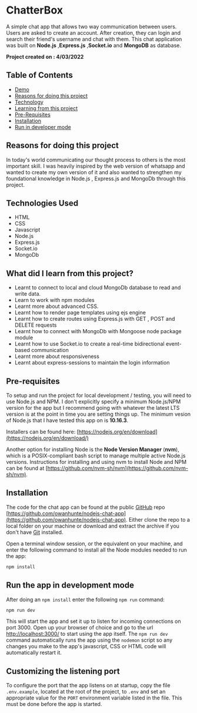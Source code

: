 # ChatterBox
A simple chat app that allows two way communication between users.
Users are asked to create an account. After creation, they can login and search their friend's username and chat with them. This chat application was built on <b>Node.js</b> ,<b>Express.js</b> ,<b>Socket.io</b> and <b>MongoDB</b> as database.

<b>Project created on : 4/03/2022</b>
## Table of Contents
- [Demo](#dem)
- [Reasons for doing this project](#reason)
- [Technology](#Tech)
- [Learning from this project](#learn)
- [Pre-Requisites](#pre)
- [Installation](#ins)
- [Run in developer mode](#run)


## Reasons for doing this project <a id = "reason"></a>
In today's world communicating our thought process to others is the most important skill. I was heavily inspired by the web version of whatsapp and wanted to create my own version of it and also wanted to strengthen my foundational knowledge in Node.js , Express.js and MongoDb through this project.


## Technologies Used <a id = "Tech"></a>
- HTML
- CSS
- Javascript
- Node.js
- Express.js
- Socket.io
- MongoDb

## What did I learn from this project? <a id = "learn"></a>
- Learnt to connect to local and cloud MongoDb database to read and write data.
- Learn to work with npm modules
- Learnt more about advanced CSS.
- Learnt how to render page templates using ejs engine
- Learnt how to create routes using Express.js with GET , POST and DELETE requests
- Learnt how to connect with MongoDb with Mongoose node package module
- Learnt how to use Socket.io to create a real-time bidirectional event-based communication
- Learnt more about responsiveness
- Learnt about express-sessions to maintain the login information


## Pre-requisites <a id = "pre"></a>

To setup and run the project for local development / testing, you will need to use Node.js and NPM. I don't explicitly specify a minimum Node.js/NPM version for the app but I recommend going with whatever the latest LTS version is at the point in time you are setting things up. The minimum vesion of Node.js that I have tested this app on is **10.16.3**.

Installers can be found here: [https://nodejs.org/en/download](https://nodejs.org/en/download/)

Another option for installing Node is the **Node Version Manager** (**nvm**), which is a POSIX-compliant bash script to manage multiple active Node.js versions. Instructions for installing and using nvm to install Node and NPM can be found at [https://github.com/nvm-sh/nvm](https://github.com/nvm-sh/nvm).

## Installation <a id = "ins"></a>

The code for the chat app can be found at the public [GitHub](https://github.com/) repo [https://github.com/owanhunte/nodejs-chat-app](https://github.com/owanhunte/nodejs-chat-app). Either clone the repo to a local folder on your machine or download and extract the archive if you don't have [Git](https://git-scm.com/) installed.

Open a terminal window session, or the equivalent on your machine, and enter the following command to install all the Node modules needed to run the app:

```sh
npm install
```

## Run the app in development mode <a id = "run"></a>

After doing an `npm install` enter the following `npm run` command:

```sh
npm run dev
```

This will start the app and set it up to listen for incoming connections on port 3000. Open up your browser of choice and go to the url [http://localhost:3000/](http://localhost:3000/) to start using the app itself. The `npm run dev` command automatically runs the app using the `nodemon` script so any changes you make to the app's javascript, CSS or HTML code will automatically restart it.

## Customizing the listening port <a id = "dem"></a>

To configure the port that the app listens on at startup, copy the file `.env.example`, located at the root of the project, to `.env` and set an appropriate value for the `PORT` environment variable listed in the file. This must be done before the app is started.

